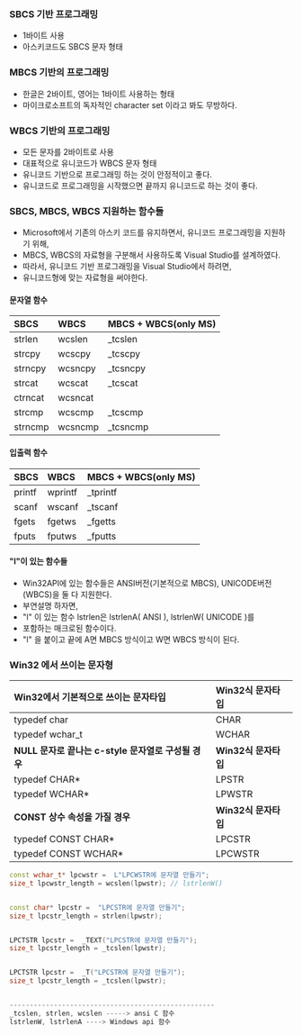 ### SBCS 기반 프로그래밍
- 1바이트 사용
- 아스키코드도 SBCS 문자 형태


### MBCS 기반의 프로그래밍
- 한글은 2바이트, 영어는 1바이트 사용하는 형태
- 마이크로소프트의 독자적인 character set 이라고 봐도 무방하다.


### WBCS 기반의 프로그래밍
- 모든 문자를 2바이트로 사용
- 대표적으로 유니코드가 WBCS 문자 형태
- 유니코드 기반으로 프로그래밍 하는 것이 안정적이고 좋다.
- 유니코드로 프로그래밍을 시작했으면 끝까지 유니코드로 하는 것이 좋다.


### SBCS, MBCS, WBCS 지원하는 함수들
- Microsoft에서 기존의 아스키 코드를 유지하면서, 유니코드 프로그래밍을 지원하기 위해,
- MBCS, WBCS의 자료형을 구분해서 사용하도록 Visual Studio를 설계하였다.
- 따라서, 유니코드 기반 프로그래밍을 Visual Studio에서 하려면,
- 유니코드형에 맞는 자료형을 써야한다.

#### 문자열 함수
|SBCS|WBCS|MBCS + WBCS(only MS)|
|:---|:---|:---|
|strlen|wcslen|_tcslen|
|strcpy|wcscpy|_tcscpy|
|strncpy|wcsncpy|_tcsncpy|
|strcat|wcscat|_tcscat|
|ctrncat|wcsncat||
|strcmp|wcscmp|_tcscmp|
|strncmp|wcsncmp|_tcsncmp|

#### 입출력 함수
|SBCS|WBCS|MBCS + WBCS(only MS)|
|:---|:---|:---|
|printf|wprintf|_tprintf|
|scanf|wscanf|_tscanf|
|fgets|fgetws|_fgetts|
|fputs|fputws|_fputts|

#### "l"이 있는 함수들
- Win32API에 있는 함수들은 ANSI버전(기본적으로 MBCS), UNICODE버전(WBCS)을 둘 다 지원한다.
- 부연설명 하자면,
- "l" 이 있는 함수 lstrlen은 lstrlenA( ANSI ), lstrlenW( UNICODE )를
- 포함하는 매크로된 함수이다.
- "l" 을 붙이고 끝에 A면 MBCS 방식이고 W면 WBCS 방식이 된다.

### Win32 에서 쓰이는 문자형

|Win32에서 기본적으로 쓰이는 문자타입|Win32식 문자타입|
|:---|:---|
|typedef char|CHAR|
|typedef wchar_t|WCHAR|
|**NULL 문자로 끝나는 c-style 문자열로 구성될 경우**|**Win32식 문자타입**|
|typedef CHAR*|LPSTR|
|typedef WCHAR*|LPWSTR|
|**CONST 상수 속성을 가질 경우**|**Win32식 문자타입**|
|typedef CONST CHAR*|LPCSTR|
|typedef CONST WCHAR*|LPCWSTR|

```C++
const wchar_t* lpcwstr =  L"LPCWSTR에 문자열 만들기";
size_t lpcwstr_length = wcslen(lpwstr); // lstrlenW()


const char* lpcstr =  "LPCSTR에 문자열 만들기";
size_t lpcstr_length = strlen(lpwstr);


LPCTSTR lpcstr =  _TEXT("LPCSTR에 문자열 만들기");
size_t lpcstr_length = _tcslen(lpwstr);


LPCTSTR lpcstr =  _T("LPCSTR에 문자열 만들기");
size_t lpcstr_length = _tcslen(lpwstr);


---------------------------------------------------
_tcslen, strlen, wcslen -----> ansi C 함수
lstrlenW, lstrlenA ----> Windows api 함수


```
































